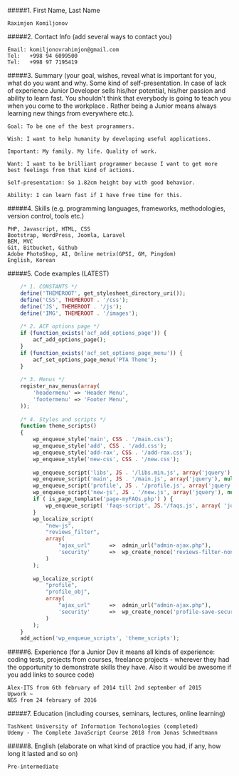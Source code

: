 #####1. First Name, Last Name

    Raximjon Komiljonov
#####2. Contact Info (add several ways to contact you)
    
    Email: komiljonovrahimjon@gmail.com
    Tel:   +998 94 6099500
    Tel:   +998 97 7195419
#####3. Summary (your goal, wishes, reveal what is important for you, what do you want and why. Some kind of self-presentation. In case of lack of experience  Junior Developer sells his/her potential, his/her passion and ability to learn fast. You shouldn't think that everybody is going to teach you when you come to the workplace . Rather being a Junior means always learning new things from everywhere etc.).
    
    Goal: To be one of the best programmers.
    
    Wish: I want to help humanity by developing useful applications.
   
    Important: My family. My life. Quality of work.
    
    Want: I want to be brilliant programmer because I want to get more best feelings from that kind of actions.
    
    Self-presentation: So 1.82cm height boy with good behavior.
    
    Ability: I can learn fast if I have free time for this.
#####4. Skills (e.g. programming languages, frameworks, methodologies, version control, tools etc.)

    PHP, Javascript, HTML, CSS
    Bootstrap, WordPress, Joomla, Laravel
    BEM, MVC
    Git, Bitbucket, Github
    Adobe PhotoShop, AI, Online metrix(GPSI, GM, Pingdom)
    English, Korean
#####5. Code examples (LATEST)

```php
    /* 1. CONSTANTS */
    define('THEMEROOT', get_stylesheet_directory_uri());
    define('CSS', THEMEROOT . '/css');
    define('JS', THEMEROOT . '/js');
    define('IMG', THEMEROOT . '/images');
    
    /* 2. ACF options page */
    if (function_exists('acf_add_options_page')) {
        acf_add_options_page();
    }
    if (function_exists('acf_set_options_page_menu')) {
        acf_set_options_page_menu('PTA Theme');
    }
    
    /* 3. Menus */
    register_nav_menus(array(
        'headermenu' => 'Header Menu',
        'footermenu' => 'Footer Menu',
    ));
    
    /* 4. Styles and scripts */
    function theme_scripts()
    {
        wp_enqueue_style('main', CSS . '/main.css');
        wp_enqueue_style('add', CSS . '/add.css');
        wp_enqueue_style('add-rax', CSS . '/add-rax.css');
        wp_enqueue_style('new-css', CSS . '/new.css');
    
        wp_enqueue_script('libs', JS . '/libs.min.js', array('jquery'), null, true);
        wp_enqueue_script('main', JS . '/main.js', array('jquery'), null, true);
        wp_enqueue_script('profile', JS . '/profile.js', array('jquery'), null, true);
        wp_enqueue_script('new-js', JS . '/new.js', array('jquery'), null, true);
        if ( is_page_template('page-myFAQs.php') ) {
            wp_enqueue_script( 'faqs-script', JS.'/faqs.js', array( 'jquery' ), null, true );
        }
        wp_localize_script(
            "new-js",
            "reviews_filter",
            array(
                "ajax_url"      =>  admin_url("admin-ajax.php"),
                'security'      =>  wp_create_nonce('reviews-filter-nonce')
            )
        );
    
        wp_localize_script(
            "profile",
            "profile_obj",
            array(
                "ajax_url"      =>  admin_url("admin-ajax.php"),
                'security'      =>  wp_create_nonce('profile-save-security-nonce')
            )
        );
    }
    add_action('wp_enqueue_scripts', 'theme_scripts');
```
    
#####6. Experience (for a Junior Dev it means all kinds of experience: coding tests, projects from courses, freelance projects - wherever they had the opportunity to demonstrate skills they have. Also it would be awesome if you add links to source code)
    
    Alex-ITS from 6th february of 2014 till 2nd september of 2015
    Upwork ~
    NGS from 24 february of 2016
#####7. Education (including courses, seminars, lectures, online learning)

    Tashkent University of Information Techonologies (completed)
    Udemy - The Complete JavaScript Course 2018 from Jonas Schmedtmann
#####8. English (elaborate on what kind of practice you had, if any, how long it lasted and so on)
    
    Pre-intermediate